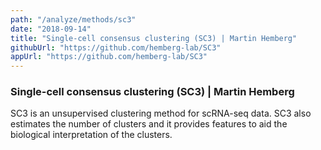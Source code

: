 ```yaml
---
path: "/analyze/methods/sc3"
date: "2018-09-14"
title: "Single-cell consensus clustering (SC3) | Martin Hemberg"
githubUrl: "https://github.com/hemberg-lab/SC3"
appUrl: "https://github.com/hemberg-lab/SC3"
---
```


### Single-cell consensus clustering (SC3)  | Martin Hemberg

SC3 is an unsupervised clustering method for scRNA-seq data. SC3 also estimates the number of clusters and it provides features to aid the biological interpretation of the clusters.

